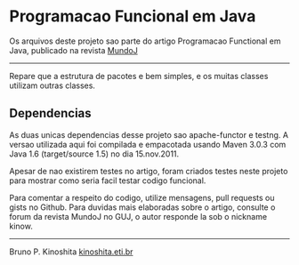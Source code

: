 # Programacao Funcional em Java

Os arquivos deste projeto sao parte do artigo Programacao Functional em 
Java, publicado na revista [MundoJ](http://www.mundoj.com.br)

* * *

Repare que a estrutura de pacotes e bem simples, e os muitas classes 
utilizam outras classes. 

## Dependencias

As duas unicas dependencias desse projeto sao apache-functor e testng. 
A versao utilizada aqui foi compilada e empacotada usando Maven 3.0.3 
com Java 1.6 (target/source 1.5) no dia 15.nov.2011. 

Apesar de nao existirem testes no artigo, foram criados testes neste 
projeto para mostrar como seria facil testar codigo funcional.

Para comentar a respeito do codigo, utilize mensagens, pull requests ou 
gists no Github. Para duvidas mais elaboradas sobre o artigo, consulte 
o forum da revista MundoJ no GUJ, o autor responde la sob o nickname 
kinow.

* * * 

Bruno P. Kinoshita
[kinoshita.eti.br](http://www.kinoshita.eti.br)